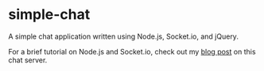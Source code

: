 simple-chat
===========

A simple chat application written using Node.js, Socket.io, and jQuery.

For a brief tutorial on Node.js and Socket.io, check out my [blog post](http://markrabey.com/2014/04/21/simple-chat-app/) on this chat server.